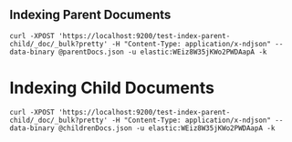 ## Indexing Parent Documents
`curl -XPOST 'https://localhost:9200/test-index-parent-child/_doc/_bulk?pretty' -H "Content-Type: application/x-ndjson" --data-binary @parentDocs.json -u elastic:WEiz8W35jKWo2PWDAapA -k `

# Indexing Child Documents
`curl -XPOST 'https://localhost:9200/test-index-parent-child/_doc/_bulk?pretty' -H "Content-Type: application/x-ndjson" --data-binary @childrenDocs.json -u elastic:WEiz8W35jKWo2PWDAapA -k`


